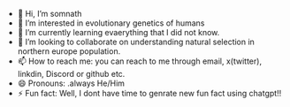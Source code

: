 - 👋 Hi, I’m somnath
- 👀 I’m interested in evolutionary genetics of humans
- 🌱 I’m currently learning evaerything that I did not know.
- 💞️ I’m looking to collaborate on understanding natural selection in northern europe population.
- 📫 How to reach me: you can reach to me through email, x(twitter), linkdin, Discord or github etc.
- 😄 Pronouns: .always He/Him
- ⚡ Fun fact: Well, I dont have time to genrate new fun fact using chatgpt!!

<!---
somnath-utu/somnath-utu is a ✨ special ✨ repository because its `README.md` (this file) appears on your GitHub profile.
You can click the Preview link to take a look at your changes.
--->
